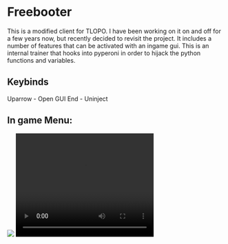 <h1>Freebooter</h1>
<p>This is a modified client for TLOPO. I have been working on it on and off for a few years now, but recently decided to revisit the project. It includes a number of features that can be activated with an ingame gui. This is an internal trainer that hooks into pyperoni in order to hijack the python functions and variables.</p>

<h2>Keybinds</h2>
Uparrow - Open GUI
End - Uninject

<h2>In game Menu:</h2>
<img src='https://github.com/user-attachments/assets/e57e9532-8848-4d1a-b5e4-bf020c68a72e'/>


<video width="320" height="240" controls>
  <source src="https://www.youtube.com/watch?v=KhO-PyGknqY" type="video/mp4">
